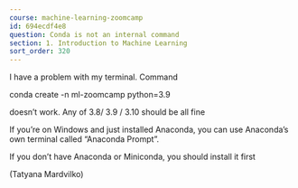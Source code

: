 ```yaml
---
course: machine-learning-zoomcamp
id: 694ecdf4e8
question: Conda is not an internal command
section: 1. Introduction to Machine Learning
sort_order: 320
---
```


I have a problem with my terminal. Command

conda create -n ml-zoomcamp python=3.9

doesn’t work. Any of 3.8/ 3.9 / 3.10 should be all fine

If you’re on Windows and just installed Anaconda, you can use Anaconda’s own terminal called “Anaconda Prompt”.

If you don’t have Anaconda or Miniconda, you should install it first

(Tatyana Mardvilko)

